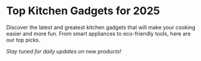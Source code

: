 # Top Kitchen Gadgets for 2025

Discover the latest and greatest kitchen gadgets that will make your cooking easier and more fun. From smart appliances to eco-friendly tools, here are our top picks.

*Stay tuned for daily updates on new products!*
